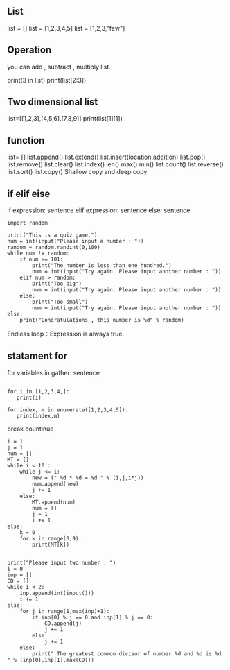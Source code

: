 ## List

list = []
list = [1,2,3,4,5]
list = [1,2,3,"few"]

## Operation
you can add , subtract , multiply list.

print(3 in list)
print(list[2:3])

## Two dimensional list
list=[[1,2,3],[4,5,6],[7,8,9]]
print(list[1][1])

## function

list= []
list.append()
list.extend()
list.insert(location,addition)
list.pop()
list.remove()
list.clear()
list.index()
len()
max()
min()
list.count()
list.reverse()
list.sort()
list.copy()  Shallow copy and deep copy

## if elif eise

if expression:
   sentence
   elif expression:
    sentence
   else:
    sentence
    
```
import random

print("This is a quiz game.")
num = int(input("Please input a number : "))
random = random.randint(0,100)
while num != random:
    if num >= 101:
        print("The number is less than one hundred.")
        num = int(input("Try again. Please input another number : "))
    elif num > random:
        print("Too big")
        num = int(input("Try again. Please input another number : "))
    else:
        print("Too small")
        num = int(input("Try again. Please input another number : "))
else:
    print("Congratulations , this number is %d" % random)
```

Endless loop：Expression is always true.

## statament for

for variables in gather:
    sentence

```

for i in [1,2,3,4,]:
   print(i)
```

```
for index, m in enumerate([1,2,3,4,5]):
   print(index,m)
```

break
countinue

```
i = 1
j = 1
num = []
MT = []
while i < 10 :
    while j <= i:
        new = (" %d * %d = %d " % (i,j,i*j))
        num.append(new)
        j += 1
    else:
        MT.append(num)
        num = []
        j = 1
        i += 1
else:
    k = 0
    for k in range(0,9):
        print(MT[k])
```

```

print("Please input two number : ")
i = 0
inp = []
CD = []
while i < 2:
    inp.append(int(input()))
    i += 1
else:
    for j in range(1,max(inp)+1):
        if inp[0] % j == 0 and inp[1] % j == 0:
            CD.append(j)
            j += 1
        else:
            j += 1
    else:
        print(" The greatest common divisor of number %d and %d is %d " % (inp[0],inp[1],max(CD)))

```
